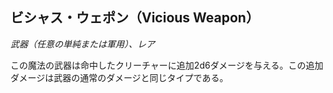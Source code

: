## ビシャス・ウェポン（Vicious Weapon）
*武器（任意の単純または軍用）、レア*

この魔法の武器は命中したクリーチャーに追加2d6ダメージを与える。この追加ダメージは武器の通常のダメージと同じタイプである。